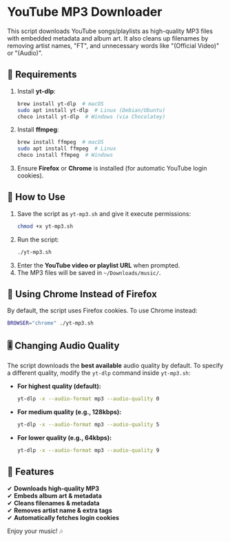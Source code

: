# YouTube MP3 Downloader

This script downloads YouTube songs/playlists as high-quality MP3 files with embedded metadata and album art. It also cleans up filenames by removing artist names, "FT", and unnecessary words like "(Official Video)" or "(Audio)".

## 📌 Requirements

1. Install **yt-dlp**:
   ```sh
   brew install yt-dlp  # macOS
   sudo apt install yt-dlp  # Linux (Debian/Ubuntu)
   choco install yt-dlp  # Windows (via Chocolatey)
   ```
2. Install **ffmpeg**:
   ```sh
   brew install ffmpeg  # macOS
   sudo apt install ffmpeg  # Linux
   choco install ffmpeg  # Windows
   ```
3. Ensure **Firefox** or **Chrome** is installed (for automatic YouTube login cookies).

## 🚀 How to Use

1. Save the script as `yt-mp3.sh` and give it execute permissions:
   ```sh
   chmod +x yt-mp3.sh
   ```
2. Run the script:
   ```sh
   ./yt-mp3.sh
   ```
3. Enter the **YouTube video or playlist URL** when prompted.
4. The MP3 files will be saved in `~/Downloads/music/`.

## 🔄 Using Chrome Instead of Firefox

By default, the script uses Firefox cookies. To use Chrome instead:
   ```sh
   BROWSER="chrome" ./yt-mp3.sh
   ```

## 🎚 Changing Audio Quality

The script downloads the **best available** audio quality by default. To specify a different quality, modify the `yt-dlp` command inside `yt-mp3.sh`:

- **For highest quality (default):**
  ```sh
  yt-dlp -x --audio-format mp3 --audio-quality 0
  ```
- **For medium quality (e.g., 128kbps):**
  ```sh
  yt-dlp -x --audio-format mp3 --audio-quality 5
  ```
- **For lower quality (e.g., 64kbps):**
  ```sh
  yt-dlp -x --audio-format mp3 --audio-quality 9
  ```

## 🎵 Features

✔ **Downloads high-quality MP3**  
✔ **Embeds album art & metadata**  
✔ **Cleans filenames & metadata**  
✔ **Removes artist name & extra tags**  
✔ **Automatically fetches login cookies**

Enjoy your music! 🎶
